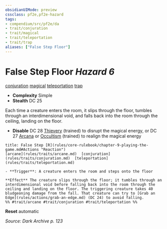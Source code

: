 ```yaml
---
obsidianUIMode: preview
cssclass: pf2e,pf2e-hazard
tags:
- compendium/src/pf2e/da
- trait/conjuration
- trait/magical
- trait/teleportation
- trait/trap
aliases: ["False Step Floor"]
---
```

# False Step Floor *Hazard 6*  
[conjuration](rules/traits/conjuration.md)  [magical](rules/traits/magical.md)  [teleportation](rules/traits/teleportation.md)  [trap](rules/traits/trap.md)  

- **Complexity** Simple
- **Stealth** DC 25  

Each time a creature enters the room, it slips through the floor, tumbles through an interdimensional void, and falls back into the room through the ceiling, landing on the floor.

- **Disable** DC 28 [Thievery](compendium/skills.md#Thievery) (trained) to disrupt the magical energy, or DC 27 [Arcana](compendium/skills.md#Arcana) or [Occultism](compendium/skills.md#Occultism) (trained) to realign the magical energy  
     
```ad-embed-ability
title: False Step [R](rules/core-rulebook/chapter-9-playing-the-game.md#Actions "Reaction")
[arcane](rules/traits/arcane.md)  [conjuration](rules/traits/conjuration.md)  [teleportation](rules/traits/teleportation.md)  

- **Trigger**: A creature enters the room and steps onto the floor

**Effect** The creature slips through the floor; it tumbles through an interdimensional void before falling back into the room through the ceiling and landing on the floor. The triggering creature takes 40 bludgeoning damage from the fall. That creature can try to [Grab an Edge](rules/actions/grab-an-edge.md) (DC 24) to avoid falling.  
%% #trait/arcane #trait/conjuration #trait/teleportation %%
```

**Reset** automatic  

*Source: Dark Archive p. 123*